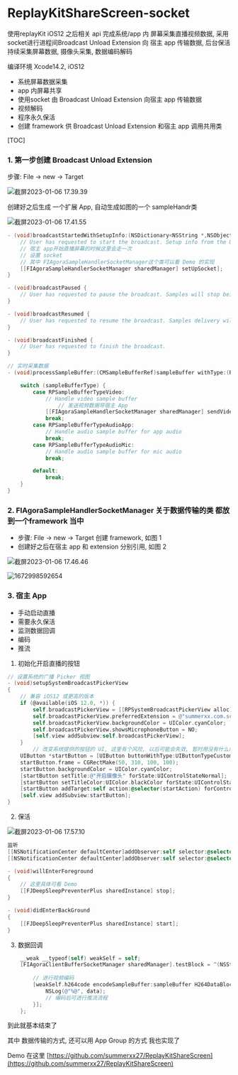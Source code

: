 # ReplayKitShareScreen-socket
使用replayKit iOS12 之后相关 api 完成系统/app 内 屏幕采集直播视频数据, 采用 socket进行进程间Broadcast Unload Extension 向 宿主 app 传输数据, 后台保活持续采集屏幕数据, 摄像头采集, 数据编码解码

编译环境 Xcode14.2, iOS12

- 系统屏幕数据采集
- app 内屏幕共享
- 使用socket 由 Broadcast Unload Extension 向宿主 app 传输数据
- 视频解码
- 程序永久保活
- 创建 framework 供 Broadcast Unload Extension 和宿主 app 调用共用类

[TOC]

### 1. 第一步创建 Broadcast Unload Extension

步骤:  File -> new -> Target

![截屏2023-01-06 17.39.39](https://p.ipic.vip/hq1jyl.png)

创建好之后生成 一个扩展 App, 自动生成如图的一个 sampleHandr类

![截屏2023-01-06 17.41.55](https://p.ipic.vip/pai0gm.png)

```objective-c
- (void)broadcastStartedWithSetupInfo:(NSDictionary<NSString *,NSObject *> *)setupInfo {
    // User has requested to start the broadcast. Setup info from the UI extension can be supplied but optional.
  	// 宿主 app开始直播屏幕的时候这里会走一次
  	// 设置 socket
  	// 其中 FIAgoraSampleHandlerSocketManager这个类可以看 Demo 的实现
    [[FIAgoraSampleHandlerSocketManager sharedManager] setUpSocket];
}

- (void)broadcastPaused {
    // User has requested to pause the broadcast. Samples will stop being delivered.
}

- (void)broadcastResumed {
    // User has requested to resume the broadcast. Samples delivery will resume.
}

- (void)broadcastFinished {
    // User has requested to finish the broadcast.
}

// 实时采集数据
- (void)processSampleBuffer:(CMSampleBufferRef)sampleBuffer withType:(RPSampleBufferType)sampleBufferType {

    switch (sampleBufferType) {
        case RPSampleBufferTypeVideo:
            // Handle video sample buffer
        		// 发送视频数据导宿主 App
            [[FIAgoraSampleHandlerSocketManager sharedManager] sendVideoBufferToHostApp:sampleBuffer];
            break;
        case RPSampleBufferTypeAudioApp:
            // Handle audio sample buffer for app audio
            break;
        case RPSampleBufferTypeAudioMic:
            // Handle audio sample buffer for mic audio
            break;

        default:
            break;
    }
}

```

### 2.  FIAgoraSampleHandlerSocketManager 关于数据传输的类 都放到一个framework 当中

- 步骤:  File -> new -> Target 创建 framework, 如图 1
- 创建好之后在宿主 app 和 extension 分别引用, 如图 2



![截屏2023-01-06 17.46.46](https://p.ipic.vip/e860da.png)

![1672998592654](https://p.ipic.vip/14zjj6.jpg)

### 3. 宿主 App 

- 手动启动直播
- 需要永久保活
- 监测数据回调
- 编码
- 推流

1. 初始化开启直播的按钮

```objective-c
// 设置系统的广播 Picker 视图
- (void)setupSystemBroadcastPickerView
{
    // 兼容 iOS12 或更高的版本
    if (@available(iOS 12.0, *)) {
        self.broadcastPickerView = [[RPSystemBroadcastPickerView alloc] initWithFrame:CGRectMake(50, 200, 100, 100)];
        self.broadcastPickerView.preferredExtension = @"summerxx.com.screen-share-ios.broadcast-extension";
        self.broadcastPickerView.backgroundColor = UIColor.cyanColor;
        self.broadcastPickerView.showsMicrophoneButton = NO;
        [self.view addSubview:self.broadcastPickerView];
    }
		// 改变系统提供的按钮的 UI, 这里有个风险, 以后可能会失效, 暂时用没有什么问题
    UIButton *startButton = [UIButton buttonWithType:UIButtonTypeCustom];
    startButton.frame = CGRectMake(50, 310, 100, 100);
    startButton.backgroundColor = UIColor.cyanColor;
    [startButton setTitle:@"开启摄像头" forState:UIControlStateNormal];
    [startButton setTitleColor:UIColor.blackColor forState:UIControlStateNormal];
    [startButton addTarget:self action:@selector(startAction) forControlEvents:UIControlEventTouchUpInside];
    [self.view addSubview:startButton];
}
```

2. 保活

![截屏2023-01-06 17.57.10](https://p.ipic.vip/cw7kcy.png)

```objective-c
监听
[[NSNotificationCenter defaultCenter]addObserver:self selector:@selector(didEnterBackGround) name:UIApplicationDidEnterBackgroundNotification object:nil];
[[NSNotificationCenter defaultCenter]addObserver:self selector:@selector(willEnterForeground) name:UIApplicationWillEnterForegroundNotification object:nil];

- (void)willEnterForeground
{
  	// 这里具体可看 Demo
    [[FJDeepSleepPreventerPlus sharedInstance] stop];
}

- (void)didEnterBackGround
{
    [[FJDeepSleepPreventerPlus sharedInstance] start];
}
```

3. 数据回调

```objective-c
    __weak __typeof(self) weakSelf = self;
    [FIAgoraClientBufferSocketManager sharedManager].testBlock = ^(NSString * testText, CMSampleBufferRef sampleBuffer) {
        
        // 进行视频编码
        [weakSelf.h264code encodeSampleBuffer:sampleBuffer H264DataBlock:^(NSData * data) {
            NSLog(@"%@", data);
          	// 编码后可进行推流流程
        }];
    };
```



到此就基本结束了

其中 数据传输的方式, 还可以用 App Group 的方式 我也实现了

Demo 在这里 [https://github.com/summerxx27/ReplayKitShareScreen](https://github.com/summerxx27/ReplayKitShareScreen)
